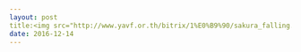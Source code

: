```yaml
---
layout: post
title:<img src="http://www.yavf.or.th/bitrix/1%E0%B9%90/sakura_falling.gif" alt="sakura"/> "My Site"<img src="http://www.yavf.or.th/bitrix/1%E0%B9%90/sakura_falling.gif" alt="sakura"/>
date: 2016-12-14
---
```


